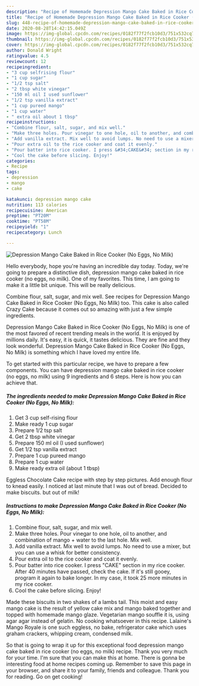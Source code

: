 ```yaml
---
description: "Recipe of Homemade Depression Mango Cake Baked in Rice Cooker (No Eggs, No Milk)"
title: "Recipe of Homemade Depression Mango Cake Baked in Rice Cooker (No Eggs, No Milk)"
slug: 448-recipe-of-homemade-depression-mango-cake-baked-in-rice-cooker-no-eggs-no-milk
date: 2020-08-28T14:42:15.049Z
image: https://img-global.cpcdn.com/recipes/0182f77f2fcb10d3/751x532cq70/depression-mango-cake-baked-in-rice-cooker-no-eggs-no-milk-recipe-main-photo.jpg
thumbnail: https://img-global.cpcdn.com/recipes/0182f77f2fcb10d3/751x532cq70/depression-mango-cake-baked-in-rice-cooker-no-eggs-no-milk-recipe-main-photo.jpg
cover: https://img-global.cpcdn.com/recipes/0182f77f2fcb10d3/751x532cq70/depression-mango-cake-baked-in-rice-cooker-no-eggs-no-milk-recipe-main-photo.jpg
author: Donald Wright
ratingvalue: 4.5
reviewcount: 12
recipeingredient:
- "3 cup selfrising flour"
- "1 cup sugar"
- "1/2 tsp salt"
- "2 tbsp white vinegar"
- "150 ml oil I used sunflower"
- "1/2 tsp vanilla extract"
- "1 cup pureed mango"
- "1 cup water"
- " extra oil about 1 tbsp"
recipeinstructions:
- "Combine flour, salt, sugar, and mix well."
- "Make three holes. Pour vinegar to one hole, oil to another, and combination of mango + water to the last hole. Mix well."
- "Add vanilla extract. Mix well to avoid lumps. No need to use a mixer, but you can use a whisk for better consistency."
- "Pour extra oil to the rice cooker and coat it evenly."
- "Pour batter into rice cooker. I press &#34;CAKE&#34; section in my rice cooker. After 40 minutes have passed, check the cake. If it&#39;s still gooey, program it again to bake longer. In my case, it took 25 more minutes in my rice cooker."
- "Cool the cake before slicing. Enjoy!"
categories:
- Recipe
tags:
- depression
- mango
- cake

katakunci: depression mango cake 
nutrition: 113 calories
recipecuisine: American
preptime: "PT20M"
cooktime: "PT58M"
recipeyield: "1"
recipecategory: Lunch

---
```



![Depression Mango Cake Baked in Rice Cooker (No Eggs, No Milk)](https://img-global.cpcdn.com/recipes/0182f77f2fcb10d3/751x532cq70/depression-mango-cake-baked-in-rice-cooker-no-eggs-no-milk-recipe-main-photo.jpg)

Hello everybody, hope you're having an incredible day today. Today, we're going to prepare a distinctive dish, depression mango cake baked in rice cooker (no eggs, no milk). One of my favorites. This time, I am going to make it a little bit unique. This will be really delicious.

Combine flour, salt, sugar, and mix well. See recipes for Depression Mango Cake Baked in Rice Cooker (No Eggs, No Milk) too. This cake is also called Crazy Cake because it comes out so amazing with just a few simple ingredients.

Depression Mango Cake Baked in Rice Cooker (No Eggs, No Milk) is one of the most favored of recent trending meals in the world. It is enjoyed by millions daily. It's easy, it is quick, it tastes delicious. They are fine and they look wonderful. Depression Mango Cake Baked in Rice Cooker (No Eggs, No Milk) is something which I have loved my entire life.


To get started with this particular recipe, we have to prepare a few components. You can have depression mango cake baked in rice cooker (no eggs, no milk) using 9 ingredients and 6 steps. Here is how you can achieve that.

<!--inarticleads1-->

##### The ingredients needed to make Depression Mango Cake Baked in Rice Cooker (No Eggs, No Milk):

1. Get 3 cup self-rising flour
1. Make ready 1 cup sugar
1. Prepare 1/2 tsp salt
1. Get 2 tbsp white vinegar
1. Prepare 150 ml oil (I used sunflower)
1. Get 1/2 tsp vanilla extract
1. Prepare 1 cup pureed mango
1. Prepare 1 cup water
1. Make ready  extra oil (about 1 tbsp)


Eggless Chocolate Cake recipe with step by step pictures. Add enough flour to knead easily. I noticed at last minute that I was out of bread. Decided to make biscuits. but out of milk! 

<!--inarticleads2-->

##### Instructions to make Depression Mango Cake Baked in Rice Cooker (No Eggs, No Milk):

1. Combine flour, salt, sugar, and mix well.
1. Make three holes. Pour vinegar to one hole, oil to another, and combination of mango + water to the last hole. Mix well.
1. Add vanilla extract. Mix well to avoid lumps. No need to use a mixer, but you can use a whisk for better consistency.
1. Pour extra oil to the rice cooker and coat it evenly.
1. Pour batter into rice cooker. I press &#34;CAKE&#34; section in my rice cooker. After 40 minutes have passed, check the cake. If it&#39;s still gooey, program it again to bake longer. In my case, it took 25 more minutes in my rice cooker.
1. Cool the cake before slicing. Enjoy!


Made these biscuits in two shakes of a lambs tail. This moist and easy mango cake is the result of yellow cake mix and mango baked together and topped with homemade mango glaze. Vegetarian mango souffle it is, using agar agar instead of gelatin. No cooking whatsoever in this recipe. Lalaine&#39;s Mango Royale is one such eggless, no bake, refrigerator cake which uses graham crackers, whipping cream, condensed milk. 

So that is going to wrap it up for this exceptional food depression mango cake baked in rice cooker (no eggs, no milk) recipe. Thank you very much for your time. I'm sure that you can make this at home. There is gonna be interesting food at home recipes coming up. Remember to save this page in your browser, and share it to your family, friends and colleague. Thank you for reading. Go on get cooking!
